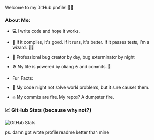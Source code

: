 Welcome to my GitHub profile! 🧑‍💻

### About Me:
- 💻 I write code and hope it works.
- 🚀 If it compiles, it's good. If it runs, it's better. If it passes tests, I’m a wizard. 🧙‍♂️
- 🐛 Professional bug creator by day, bug exterminator by night.
- ⚙️ My life is powered by oliang ☕ and commits. 🔄

- Fun Facts:
- 👾 My code might not solve world problems, but it sure causes them. 
- 🔥 My commits are fire. My repos? A dumpster fire. 

### 📈 GitHub Stats (because why not?)

![GitHub Stats](https://github-readme-stats.vercel.app/api?username=yourusername&show_icons=true&theme=tokyonight)




ps. damn gpt wrote profile readme better than mine
